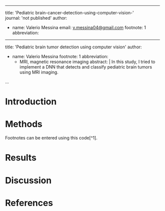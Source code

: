 
---------
title:  'Pediatric brain-cancer-detection-using-computer-vision-'\
journal: 'not published'
author:
- name: Valerio Messina
email: v.messina04@gmail.com
  footnote: 1
abbreviation:

---
title:  'Pediatric brain tumor detection using computer vision'
author:
- name: Valerio Messina
  footnote: 1
abbreviation:
  - MRI, magnetic resonance imaging 
abstract: |
  In this study, I tried to implement a DNN that detects and classify pediatric brain tumors using MRI imaging.

...




# Introduction




<!---
-->


# Methods


Footnotes can be entered using this code[^1].


# Results

# Discussion

# References

